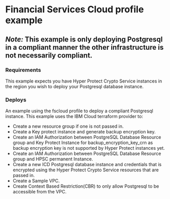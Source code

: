 # Financial Services Cloud profile example

## *Note:* This example is only deploying Postgresql in a compliant manner the other infrastructure is not necessarily compliant.

### Requirements
This example expects you have Hyper Protect Crypto Service instances in the region you wish to deploy your Postgresql database instance.

### Deploys
An example using the fscloud profile to deploy a compliant Postgresql instance. This example uses the IBM Cloud terraform provider to:

- Create a new resource group if one is not passed in.
- Create a Key protect instance and generate backup encryption key.
- Create an IAM Authorization between PostgreSQL Database Resource group and Key Protect Instance for backup_encryption_key_crn as backup encryption key is not supported by Hyper Protect instances yet.
- Create an IAM Authorization between PostgreSQL Database Resource group and HPSC permanent Instance.
- Create a new ICD Postgresql database instance and credentials that is encrypted using the Hyper Protect Crypto Service resources that are passed in.
- Create a Sample VPC.
- Create Context Based Restriction(CBR) to only allow Postgresql to be accessible from the VPC.
